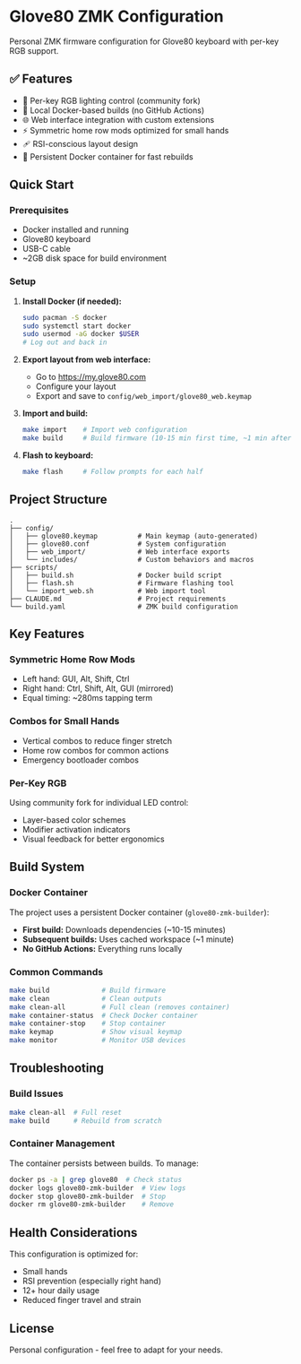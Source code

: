 # Glove80 ZMK Configuration

Personal ZMK firmware configuration for Glove80 keyboard with per-key RGB support.

## ✅ Features

- 🎨 Per-key RGB lighting control (community fork)
- 🔧 Local Docker-based builds (no GitHub Actions)
- 🌐 Web interface integration with custom extensions
- ⚡ Symmetric home row mods optimized for small hands
- 🩹 RSI-conscious layout design
- 🚀 Persistent Docker container for fast rebuilds

## Quick Start

### Prerequisites

- Docker installed and running
- Glove80 keyboard
- USB-C cable
- ~2GB disk space for build environment

### Setup

1. **Install Docker (if needed):**
   ```bash
   sudo pacman -S docker
   sudo systemctl start docker
   sudo usermod -aG docker $USER
   # Log out and back in
   ```

2. **Export layout from web interface:**
   - Go to https://my.glove80.com
   - Configure your layout
   - Export and save to `config/web_import/glove80_web.keymap`

3. **Import and build:**
   ```bash
   make import    # Import web configuration
   make build     # Build firmware (10-15 min first time, ~1 min after)
   ```

4. **Flash to keyboard:**
   ```bash
   make flash     # Follow prompts for each half
   ```

## Project Structure

```
.
├── config/
│   ├── glove80.keymap          # Main keymap (auto-generated)
│   ├── glove80.conf            # System configuration
│   ├── web_import/             # Web interface exports
│   └── includes/               # Custom behaviors and macros
├── scripts/
│   ├── build.sh                # Docker build script
│   ├── flash.sh                # Firmware flashing tool
│   └── import_web.sh           # Web import tool
├── CLAUDE.md                   # Project requirements
└── build.yaml                  # ZMK build configuration
```

## Key Features

### Symmetric Home Row Mods
- Left hand: GUI, Alt, Shift, Ctrl
- Right hand: Ctrl, Shift, Alt, GUI (mirrored)
- Equal timing: ~280ms tapping term

### Combos for Small Hands
- Vertical combos to reduce finger stretch
- Home row combos for common actions
- Emergency bootloader combos

### Per-Key RGB
Using community fork for individual LED control:
- Layer-based color schemes
- Modifier activation indicators
- Visual feedback for better ergonomics

## Build System

### Docker Container
The project uses a persistent Docker container (`glove80-zmk-builder`):
- **First build:** Downloads dependencies (~10-15 minutes)
- **Subsequent builds:** Uses cached workspace (~1 minute)
- **No GitHub Actions:** Everything runs locally

### Common Commands
```bash
make build             # Build firmware
make clean             # Clean outputs
make clean-all         # Full clean (removes container)
make container-status  # Check Docker container
make container-stop    # Stop container
make keymap            # Show visual keymap
make monitor           # Monitor USB devices
```

## Troubleshooting

### Build Issues
```bash
make clean-all  # Full reset
make build      # Rebuild from scratch
```

### Container Management
The container persists between builds. To manage:
```bash
docker ps -a | grep glove80  # Check status
docker logs glove80-zmk-builder  # View logs
docker stop glove80-zmk-builder  # Stop
docker rm glove80-zmk-builder    # Remove
```

## Health Considerations

This configuration is optimized for:
- Small hands
- RSI prevention (especially right hand)
- 12+ hour daily usage
- Reduced finger travel and strain

## License

Personal configuration - feel free to adapt for your needs.